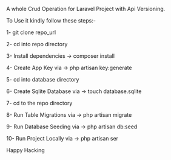 A whole Crud Operation for Laravel Project with Api Versioning.

To Use it kindly follow these steps:-

1- git clone repo_url

2- cd into repo directory

3- Install dependencies -> composer install

4- Create App Key via   -> php artisan key:generate

5- cd into database directory

6- Create Sqlite Database via -> touch database.sqlite

7- cd to the repo directory

8-  Run Table Migrations via ->  php artisan migrate

9-  Run Database Seeding via ->  php artisan db:seed

10- Run Project Locally via  ->  php artisan ser

Happy Hacking
